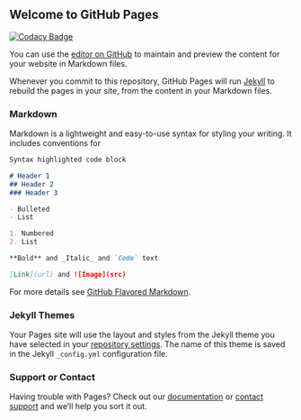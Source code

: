 ## Welcome to GitHub Pages

[![Codacy Badge](https://api.codacy.com/project/badge/Grade/0870bde2b45d4707b9ef73377ba83f08)](https://app.codacy.com/app/jaydyn.163/nerdbot?utm_source=github.com&utm_medium=referral&utm_content=JNJWEBCO/nerdbot&utm_campaign=Badge_Grade_Settings)

You can use the [editor on GitHub](https://github.com/JNJWEBCO/nerdbot/edit/master/README.md) to maintain and preview the content for your website in Markdown files.

Whenever you commit to this repository, GitHub Pages will run [Jekyll](https://jekyllrb.com/) to rebuild the pages in your site, from the content in your Markdown files.

### Markdown

Markdown is a lightweight and easy-to-use syntax for styling your writing. It includes conventions for

```markdown
Syntax highlighted code block

# Header 1
## Header 2
### Header 3

- Bulleted
- List

1. Numbered
2. List

**Bold** and _Italic_ and `Code` text

[Link](url) and ![Image](src)
```

For more details see [GitHub Flavored Markdown](https://guides.github.com/features/mastering-markdown/).

### Jekyll Themes

Your Pages site will use the layout and styles from the Jekyll theme you have selected in your [repository settings](https://github.com/JNJWEBCO/nerdbot/settings). The name of this theme is saved in the Jekyll `_config.yml` configuration file.

### Support or Contact

Having trouble with Pages? Check out our [documentation](https://help.github.com/categories/github-pages-basics/) or [contact support](https://github.com/contact) and we’ll help you sort it out.
